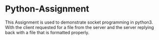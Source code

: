# Python-Assignment
This Assignment is used to demonstrate socket programming in python3. With the client requested for a file from the server and the server replying back with a file that is formatted properly.
